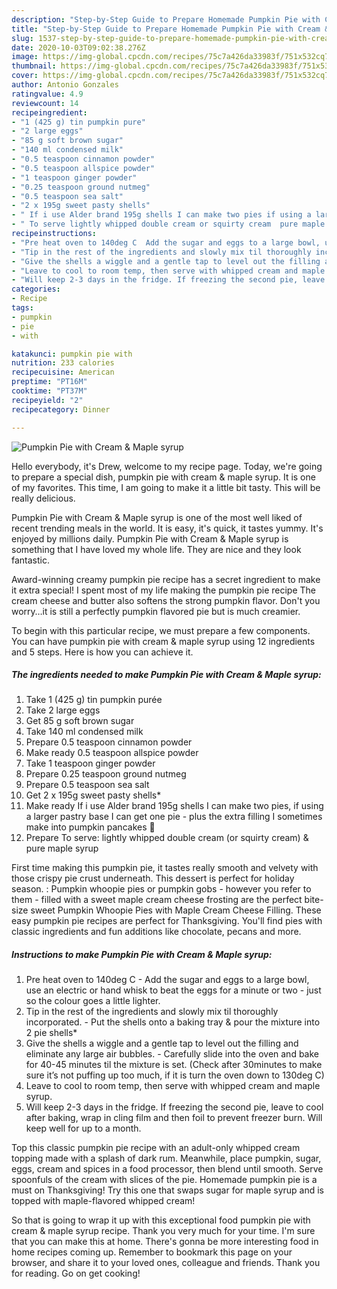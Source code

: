 ```yaml
---
description: "Step-by-Step Guide to Prepare Homemade Pumpkin Pie with Cream &amp;amp; Maple syrup"
title: "Step-by-Step Guide to Prepare Homemade Pumpkin Pie with Cream &amp;amp; Maple syrup"
slug: 1537-step-by-step-guide-to-prepare-homemade-pumpkin-pie-with-cream-and-amp-maple-syrup
date: 2020-10-03T09:02:38.276Z
image: https://img-global.cpcdn.com/recipes/75c7a426da33983f/751x532cq70/pumpkin-pie-with-cream-maple-syrup-recipe-main-photo.jpg
thumbnail: https://img-global.cpcdn.com/recipes/75c7a426da33983f/751x532cq70/pumpkin-pie-with-cream-maple-syrup-recipe-main-photo.jpg
cover: https://img-global.cpcdn.com/recipes/75c7a426da33983f/751x532cq70/pumpkin-pie-with-cream-maple-syrup-recipe-main-photo.jpg
author: Antonio Gonzales
ratingvalue: 4.9
reviewcount: 14
recipeingredient:
- "1 (425 g) tin pumpkin pure"
- "2 large eggs"
- "85 g soft brown sugar"
- "140 ml condensed milk"
- "0.5 teaspoon cinnamon powder"
- "0.5 teaspoon allspice powder"
- "1 teaspoon ginger powder"
- "0.25 teaspoon ground nutmeg"
- "0.5 teaspoon sea salt"
- "2 x 195g sweet pasty shells"
- " If i use Alder brand 195g shells I can make two pies if using a larger pastry base I can get one pie  plus the extra filling I sometimes make into pumpkin pancakes "
- " To serve lightly whipped double cream or squirty cream  pure maple syrup"
recipeinstructions:
- "Pre heat oven to 140deg C  Add the sugar and eggs to a large bowl, use an electric or hand whisk to beat the eggs for a minute or two - just so the colour goes a little lighter."
- "Tip in the rest of the ingredients and slowly mix til thoroughly incorporated.  Put the shells onto a baking tray &amp; pour the mixture into 2 pie shells*"
- "Give the shells a wiggle and a gentle tap to level out the filling and eliminate any large air bubbles. Carefully slide into the oven and bake for 40-45 minutes til the mixture is set. (Check after 30minutes to make sure it’s not puffing up too much, if it is turn the oven down to 130deg C)"
- "Leave to cool to room temp, then serve with whipped cream and maple syrup."
- "Will keep 2-3 days in the fridge. If freezing the second pie, leave to cool after baking, wrap in cling film and then foil to prevent freezer burn. Will keep well for up to a month."
categories:
- Recipe
tags:
- pumpkin
- pie
- with

katakunci: pumpkin pie with 
nutrition: 233 calories
recipecuisine: American
preptime: "PT16M"
cooktime: "PT37M"
recipeyield: "2"
recipecategory: Dinner

---
```



![Pumpkin Pie with Cream &amp; Maple syrup](https://img-global.cpcdn.com/recipes/75c7a426da33983f/751x532cq70/pumpkin-pie-with-cream-maple-syrup-recipe-main-photo.jpg)

Hello everybody, it's Drew, welcome to my recipe page. Today, we're going to prepare a special dish, pumpkin pie with cream &amp; maple syrup. It is one of my favorites. This time, I am going to make it a little bit tasty. This will be really delicious.

Pumpkin Pie with Cream &amp; Maple syrup is one of the most well liked of recent trending meals in the world. It is easy, it's quick, it tastes yummy. It's enjoyed by millions daily. Pumpkin Pie with Cream &amp; Maple syrup is something that I have loved my whole life. They are nice and they look fantastic.

Award-winning creamy pumpkin pie recipe has a secret ingredient to make it extra special! I spent most of my life making the pumpkin pie recipe The cream cheese and butter also softens the strong pumpkin flavor. Don&#39;t you worry…it is still a perfectly pumpkin flavored pie but is much creamier.


To begin with this particular recipe, we must prepare a few components. You can have pumpkin pie with cream &amp; maple syrup using 12 ingredients and 5 steps. Here is how you can achieve it.

<!--inarticleads1-->

##### The ingredients needed to make Pumpkin Pie with Cream &amp; Maple syrup:

1. Take 1 (425 g) tin pumpkin purée
1. Take 2 large eggs
1. Get 85 g soft brown sugar
1. Take 140 ml condensed milk
1. Prepare 0.5 teaspoon cinnamon powder
1. Make ready 0.5 teaspoon allspice powder
1. Take 1 teaspoon ginger powder
1. Prepare 0.25 teaspoon ground nutmeg
1. Prepare 0.5 teaspoon sea salt
1. Get 2 x 195g sweet pasty shells*
1. Make ready  If i use Alder brand 195g shells I can make two pies, if using a larger pastry base I can get one pie - plus the extra filling I sometimes make into pumpkin pancakes 🥞
1. Prepare  To serve: lightly whipped double cream (or squirty cream) &amp; pure maple syrup


First time making this pumpkin pie, it tastes really smooth and velvety with those crispy pie crust underneath. This dessert is perfect for holiday season. : Pumpkin whoopie pies or pumpkin gobs - however you refer to them - filled with a sweet maple cream cheese frosting are the perfect bite-size sweet Pumpkin Whoopie Pies with Maple Cream Cheese Filling. These easy pumpkin pie recipes are perfect for Thanksgiving. You&#39;ll find pies with classic ingredients and fun additions like chocolate, pecans and more. 

<!--inarticleads2-->

##### Instructions to make Pumpkin Pie with Cream &amp; Maple syrup:

1. Pre heat oven to 140deg C  - Add the sugar and eggs to a large bowl, use an electric or hand whisk to beat the eggs for a minute or two - just so the colour goes a little lighter.
1. Tip in the rest of the ingredients and slowly mix til thoroughly incorporated.  - Put the shells onto a baking tray &amp; pour the mixture into 2 pie shells*
1. Give the shells a wiggle and a gentle tap to level out the filling and eliminate any large air bubbles. - Carefully slide into the oven and bake for 40-45 minutes til the mixture is set. (Check after 30minutes to make sure it’s not puffing up too much, if it is turn the oven down to 130deg C)
1. Leave to cool to room temp, then serve with whipped cream and maple syrup.
1. Will keep 2-3 days in the fridge. If freezing the second pie, leave to cool after baking, wrap in cling film and then foil to prevent freezer burn. Will keep well for up to a month.


Top this classic pumpkin pie recipe with an adult-only whipped cream topping made with a splash of dark rum. Meanwhile, place pumpkin, sugar, eggs, cream and spices in a food processor, then blend until smooth. Serve spoonfuls of the cream with slices of the pie. Homemade pumpkin pie is a must on Thanksgiving! Try this one that swaps sugar for maple syrup and is topped with maple-flavored whipped cream! 

So that is going to wrap it up with this exceptional food pumpkin pie with cream &amp; maple syrup recipe. Thank you very much for your time. I'm sure that you can make this at home. There's gonna be more interesting food in home recipes coming up. Remember to bookmark this page on your browser, and share it to your loved ones, colleague and friends. Thank you for reading. Go on get cooking!
